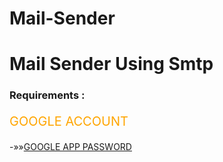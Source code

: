 # Mail-Sender
<h1>Mail Sender Using Smtp</h1>
<h3>Requirements : </h3>
<p style="color:orange;font-size:20px">GOOGLE ACCOUNT</p>
-»»<a href="https://account.google.com/apppassword">GOOGLE APP PASSWORD</a>
